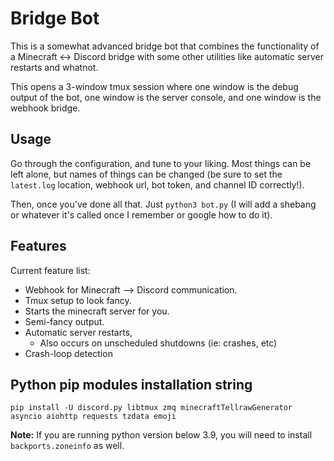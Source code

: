 # Bridge Bot
This is a somewhat advanced bridge bot that combines the functionality of a
Minecraft <-> Discord bridge with some other utilities like automatic server
restarts and whatnot.

This opens a 3-window tmux session where one window is the debug output of the
bot, one window is the server console, and one window is the webhook bridge.

## Usage
Go through the configuration, and tune to your liking. Most things can be left
alone, but names of things can be changed (be sure to set the `latest.log`
location, webhook url, bot token, and channel ID correctly!). 

Then, once you've done all that. Just `python3 bot.py` (I will add a shebang or
whatever it's called once I remember or google how to do it).

## Features
Current feature list:

- Webhook for Minecraft --> Discord communication.
- Tmux setup to look fancy.
- Starts the minecraft server for you.
- Semi-fancy output.
- Automatic server restarts,
  - Also occurs on unscheduled shutdowns (ie: crashes, etc)
- Crash-loop detection

## Python pip modules installation string
```
pip install -U discord.py libtmux zmq minecraftTellrawGenerator asyncio aiohttp requests tzdata emoji
```
**Note:** If you are running python version below 3.9, you will need to install `backports.zoneinfo` as well.